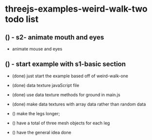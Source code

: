 # threejs-examples-weird-walk-two todo list

## () - s2- animate mouth and eyes
* animate mouse and eyes

## () - start example with s1-basic section
* (done) just start the example based off of weird-walk-one
* (done) data texture javaScript file
* (done) use data texture methods for ground in main.js
* (done) make data textures with array data rather than random data

* () make the legs longer;
* () have a total of three mesh objects for each leg
* () have the general idea done

